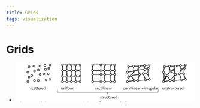 ```yaml
---
title: Grids
tags: visualization
---
```


# Grids
- ![im](assets/Pasted%20Image%2020220411124545.png)
























































